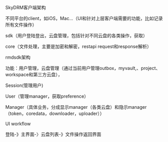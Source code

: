 SkyDRM客户端架构

不同平台的client，如iOS，Mac...（UI和针对上层客户端需要的功能，比如记录所有文件操作）

sdk（用户登陆登出，云盘管理，包括针对不同云盘的各类操作，获取）

core（文件处理，主要是加密和解密，restapi request和response解析）



rmdsdk架构

功能：用户管理，云盘管理（通过当前用户管理outbox，myvault,、project、workspace和第三方云盘），

Session(管理用户)

User（管理manager，获取preference）

Manager（具体业务，分成显示manager（各类云盘）和隐示manager（token，coredata，downloader，uploader））



UI workflow

登陆-》主界面-〉云盘列表-》文件操作返回界面

